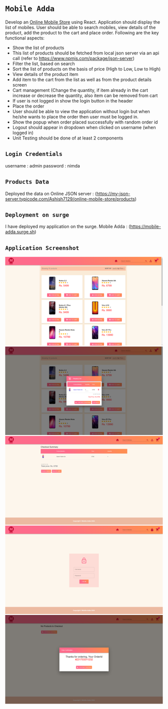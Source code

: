 # `Mobile Adda`

Develop an [Online Mobile Store](https://mobile-adda.surge.sh) using React. Application should display the list of mobiles. User should be able to search mobiles, view details of the product, add the product to the cart and place order. Following are the key functional aspects:

- Show the list of products
- This list of products should be fetched from local json server via an api call (refer to https://www.npmjs.com/package/json-server)
- Filter the list, based on search
- Sort the list of products on the basis of price (High to Low, Low to High)
- View details of the product item
- Add item to the cart from the list as well as from the product details screen
- Cart management (Change the quantity, if item already in the cart increase or decrease the quantity, also item can be removed from cart
- If user is not logged in show the login button in the header
- Place the order
- User should be able to view the application without login but when he/she wants to place the order then user must be logged in.
- Show the popup when order placed successfully with random order id
- Logout should appear in dropdown when clicked on username (when logged in)
- Unit Testing should be done of at least 2 components

## `Login Credentials`

username : admin
password : nimda

## `Products Data`

Deployed the data on Online JSON server : (https://my-json-server.typicode.com/Ashish7129/online-mobile-store/products)

## `Deployment on surge`

I have deployed my application on the surge.
Mobile Adda : (https://mobile-adda.surge.sh)

## `Application Screenshot`
![HomePage](https://github.com/Ashish7129/Mobile-Adda/blob/master/online-mobile-shop/src/Utils/screenshots/Screenshot%20(131).png)
![HomePage](https://github.com/Ashish7129/Mobile-Adda/blob/master/online-mobile-shop/src/Utils/screenshots/Screenshot%20(132).png)
![HomePage](https://github.com/Ashish7129/Mobile-Adda/blob/master/online-mobile-shop/src/Utils/screenshots/Screenshot%20(133).png)
![HomePage](https://github.com/Ashish7129/Mobile-Adda/blob/master/online-mobile-shop/src/Utils/screenshots/Screenshot%20(134).png)
![HomePage](https://github.com/Ashish7129/Mobile-Adda/blob/master/online-mobile-shop/src/Utils/screenshots/Screenshot%20(135).png)

